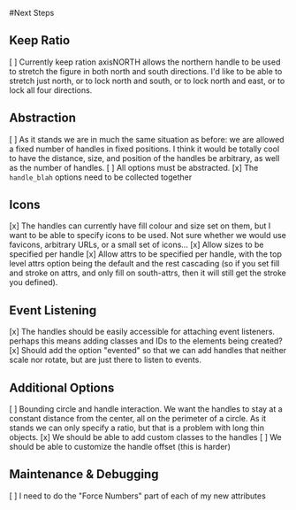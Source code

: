 #Next Steps

## Keep Ratio

[ ] Currently keep ration axisNORTH allows the northern handle to be used to
    stretch the figure in both north and south directions. I'd like to be able
    to stretch just north, or to lock north and south, or to lock north and east,
    or to lock all four directions.

## Abstraction

[ ] As it stands we are in much the same situation as before: we are allowed a
    fixed number of handles in fixed positions. I think it would be totally cool
    to have the distance, size, and position of the handles be arbitrary, as well
    as the number of handles.
[ ] All options must be abstracted.
[x] The `handle_blah` options need to be collected together

## Icons

[x] The handles can currently have fill colour and size set on them, but I want
    to be able to specify icons to be used. Not sure whether we would use
    favicons, arbitrary URLs, or a small set of icons...
[x] Allow sizes to be specified per handle
[x] Allow attrs to be specified per handle, with the top level attrs option
    being the default and the rest cascading (so if you set fill and stroke
    on attrs, and only fill on south-attrs, then it will still get the stroke
    you defined).

## Event Listening

[x] The handles should be easily accessible for attaching event listeners.
    perhaps this means adding classes and IDs to the elements being created?
[x] Should add the option "evented" so that we can add handles that neither
    scale nor rotate, but are just there to listen to events.

## Additional Options

[ ] Bounding circle and handle interaction. We want the handles to stay at a
    constant distance from the center, all on the perimeter of a circle. As
    it stands we can only specify a ratio, but that is a problem with long thin
    objects.
[x] We should be able to add custom classes to the handles
[ ] We should be able to customize the handle offset (this is harder)

## Maintenance & Debugging

[ ] I need to do the "Force Numbers" part of each of my new attributes
